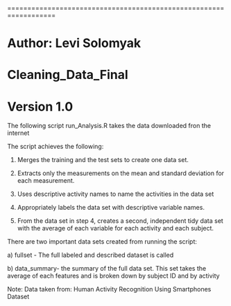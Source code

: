 ==================================================================

Author: Levi Solomyak
==================================================================
 Cleaning_Data_Final
 ==================================================================
Version 1.0
==================================================================
The following script run_Analysis.R takes the data downloaded fron the internet

The script achieves the following:

1) Merges the training and the test sets to create one data set.

2) Extracts only the measurements on the mean and standard deviation for each measurement.

3) Uses descriptive activity names to name the activities in the data set

4) Appropriately labels the data set with descriptive variable names.

5) From the data set in step 4, creates a second, independent tidy data set with the average of each variable for each activity and each subject.

There are two important data sets created from running the script: 

a) fullset - The full labeled and described dataset is called

b) data_summary- the summary of the full data set. This set takes the average of each features and is broken down by subject ID  and by activity 


Note: Data taken from: Human Activity Recognition Using Smartphones Dataset
